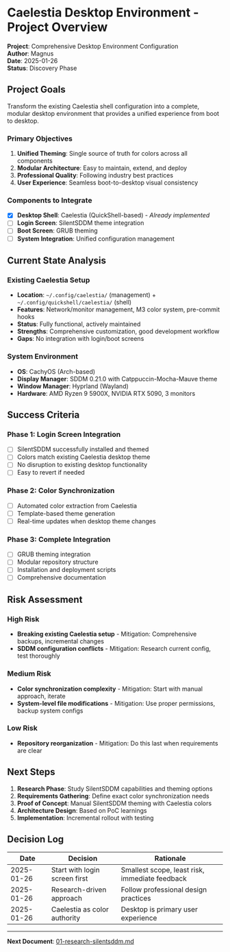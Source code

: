 # Caelestia Desktop Environment - Project Overview

**Project**: Comprehensive Desktop Environment Configuration  
**Author**: Magnus  
**Date**: 2025-01-26  
**Status**: Discovery Phase  

## Project Goals

Transform the existing Caelestia shell configuration into a complete, modular desktop environment that provides a unified experience from boot to desktop.

### Primary Objectives
1. **Unified Theming**: Single source of truth for colors across all components
2. **Modular Architecture**: Easy to maintain, extend, and deploy
3. **Professional Quality**: Following industry best practices
4. **User Experience**: Seamless boot-to-desktop visual consistency

### Components to Integrate
- [x] **Desktop Shell**: Caelestia (QuickShell-based) - *Already implemented*
- [ ] **Login Screen**: SilentSDDM theme integration
- [ ] **Boot Screen**: GRUB theming
- [ ] **System Integration**: Unified configuration management

## Current State Analysis

### Existing Caelestia Setup
- **Location**: `~/.config/caelestia/` (management) + `~/.config/quickshell/caelestia/` (shell)
- **Features**: Network/monitor management, M3 color system, pre-commit hooks
- **Status**: Fully functional, actively maintained
- **Strengths**: Comprehensive customization, good development workflow
- **Gaps**: No integration with login/boot screens

### System Environment
- **OS**: CachyOS (Arch-based)
- **Display Manager**: SDDM 0.21.0 with Catppuccin-Mocha-Mauve theme
- **Window Manager**: Hyprland (Wayland)
- **Hardware**: AMD Ryzen 9 5900X, NVIDIA RTX 5090, 3 monitors

## Success Criteria

### Phase 1: Login Screen Integration
- [ ] SilentSDDM successfully installed and themed
- [ ] Colors match existing Caelestia desktop theme
- [ ] No disruption to existing desktop functionality
- [ ] Easy to revert if needed

### Phase 2: Color Synchronization
- [ ] Automated color extraction from Caelestia
- [ ] Template-based theme generation
- [ ] Real-time updates when desktop theme changes

### Phase 3: Complete Integration
- [ ] GRUB theming integration
- [ ] Modular repository structure
- [ ] Installation and deployment scripts
- [ ] Comprehensive documentation

## Risk Assessment

### High Risk
- **Breaking existing Caelestia setup** - Mitigation: Comprehensive backups, incremental changes
- **SDDM configuration conflicts** - Mitigation: Research current config, test thoroughly

### Medium Risk
- **Color synchronization complexity** - Mitigation: Start with manual approach, iterate
- **System-level file modifications** - Mitigation: Use proper permissions, backup system configs

### Low Risk
- **Repository reorganization** - Mitigation: Do this last when requirements are clear

## Next Steps

1. **Research Phase**: Study SilentSDDM capabilities and theming options
2. **Requirements Gathering**: Define exact color synchronization needs
3. **Proof of Concept**: Manual SilentSDDM theming with Caelestia colors
4. **Architecture Design**: Based on PoC learnings
5. **Implementation**: Incremental rollout with testing

## Decision Log

| Date | Decision | Rationale |
|------|----------|-----------|
| 2025-01-26 | Start with login screen first | Smallest scope, least risk, immediate feedback |
| 2025-01-26 | Research-driven approach | Follow professional design practices |
| 2025-01-26 | Caelestia as color authority | Desktop is primary user experience |

---

**Next Document**: [01-research-silentsddm.md](01-research-silentsddm.md)

